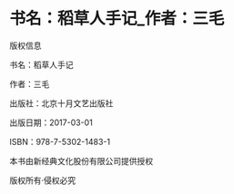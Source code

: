 # 书名：稻草人手记_作者：三毛

版权信息

书名：稻草人手记

作者：三毛

出版社：北京十月文艺出版社

出版日期：2017-03-01

ISBN：978-7-5302-1483-1

本书由新经典文化股份有限公司提供授权

版权所有·侵权必究
